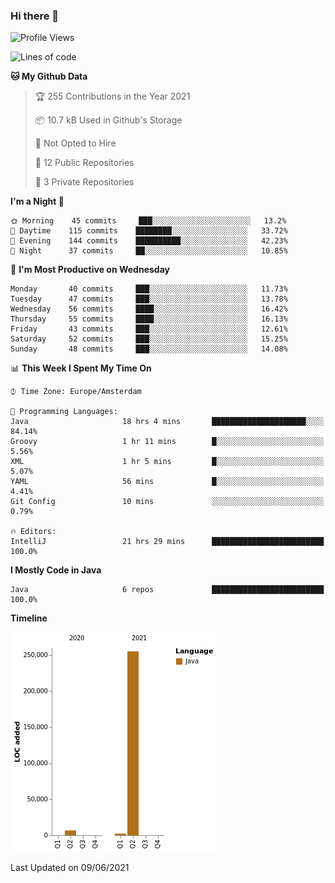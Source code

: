 ### Hi there 👋


<!--START_SECTION:waka-->
![Profile Views](http://img.shields.io/badge/Profile%20Views-1-blue)

![Lines of code](https://img.shields.io/badge/From%20Hello%20World%20I%27ve%20Written-264010%20lines%20of%20code-blue)

**🐱 My Github Data** 

> 🏆 255 Contributions in the Year 2021
 > 
> 📦 10.7 kB Used in Github's Storage 
 > 
> 🚫 Not Opted to Hire
 > 
> 📜 12 Public Repositories 
 > 
> 🔑 3 Private Repositories  
 > 
**I'm a Night 🦉** 

```text
🌞 Morning    45 commits     ███░░░░░░░░░░░░░░░░░░░░░░   13.2% 
🌆 Daytime    115 commits    ████████░░░░░░░░░░░░░░░░░   33.72% 
🌃 Evening    144 commits    ██████████░░░░░░░░░░░░░░░   42.23% 
🌙 Night      37 commits     ██░░░░░░░░░░░░░░░░░░░░░░░   10.85%

```
📅 **I'm Most Productive on Wednesday** 

```text
Monday       40 commits     ███░░░░░░░░░░░░░░░░░░░░░░   11.73% 
Tuesday      47 commits     ███░░░░░░░░░░░░░░░░░░░░░░   13.78% 
Wednesday    56 commits     ████░░░░░░░░░░░░░░░░░░░░░   16.42% 
Thursday     55 commits     ████░░░░░░░░░░░░░░░░░░░░░   16.13% 
Friday       43 commits     ███░░░░░░░░░░░░░░░░░░░░░░   12.61% 
Saturday     52 commits     ███░░░░░░░░░░░░░░░░░░░░░░   15.25% 
Sunday       48 commits     ███░░░░░░░░░░░░░░░░░░░░░░   14.08%

```


📊 **This Week I Spent My Time On** 

```text
⌚︎ Time Zone: Europe/Amsterdam

💬 Programming Languages: 
Java                     18 hrs 4 mins       █████████████████████░░░░   84.14% 
Groovy                   1 hr 11 mins        █░░░░░░░░░░░░░░░░░░░░░░░░   5.56% 
XML                      1 hr 5 mins         █░░░░░░░░░░░░░░░░░░░░░░░░   5.07% 
YAML                     56 mins             █░░░░░░░░░░░░░░░░░░░░░░░░   4.41% 
Git Config               10 mins             ░░░░░░░░░░░░░░░░░░░░░░░░░   0.79%

🔥 Editors: 
IntelliJ                 21 hrs 29 mins      █████████████████████████   100.0%

```

**I Mostly Code in Java** 

```text
Java                     6 repos             █████████████████████████   100.0%

```


**Timeline**

![Chart not found](https://raw.githubusercontent.com/powercasgamer/powercasgamer/master/charts/bar_graph.png) 


 Last Updated on 09/06/2021
<!--END_SECTION:waka-->
